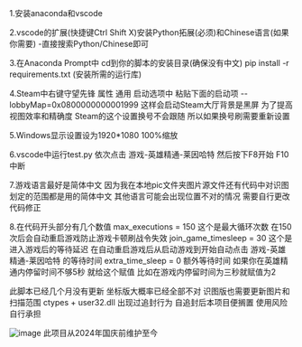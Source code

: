 1.安装anaconda和vscode

2.vscode的扩展(快捷键Ctrl Shift X)安装Python拓展(必须)和Chinese语言(如果你需要)
-直接搜索Python/Chinese即可

3.在Anaconda Prompt中 cd到你的脚本的安装目录(确保没有中文)
pip install -r requirements.txt (安装所需的运行库)

4.Steam中右键守望先锋 属性 通用 启动选项中 粘贴下面的启动项
--lobbyMap=0x0800000000001999
这样会启动Steam大厅背景是黑屏 为了提高视图效率和精确度
Steam的这个设置换号不会跟随 所以如果换号刷需要重新设置

5.Windows显示设置设为1920*1080 100%缩放

6.vscode中运行test.py
依次点击 游戏-英雄精通-莱因哈特 然后按下F8开始 F10中断

7.游戏语言最好是简体中文 因为我在本地pic文件夹图片源文件还有代码中对识图划定的范围都是用的简体中文 其他语言可能会出现位置不对的情况 需要自行更改代码修正

8.在代码开头部分有几个数值
max_executions = 150 这个是最大循环次数 在150次后会自动重启游戏防止游戏卡顿刷战令失效
join_game_timesleep = 30 这个是进入游戏后的等待延迟 在自动重启游戏后从启动游戏到开始自动点击 游戏-英雄精通-莱因哈特 的等待时间
extra_time_sleep = 0 额外等待时间 如果你在英雄精通内停留时间不够5秒 就给这个赋值 比如在游戏内停留时间为三秒就赋值为2


此脚本已经几个月没有更新 坐标版大概率已经全部不对 识图版也需要更新图片和扫描范围
ctypes + user32.dll 出现过追封行为 自追封后本项目便搁置
使用风险自行承担

![image](https://github.com/user-attachments/assets/5d521c8f-5416-4d33-b7ed-5d9087538ac4)
此项目从2024年国庆前维护至今
